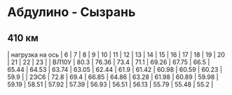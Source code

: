 # Абдулино - Сызрань
## 410 км

| нагрузка на ось | 6 | 7 | 8 | 9 | 10 | 11 | 12 | 13 | 14 | 15 | 16 | 17 | 18 | 19 | 20 | 21 | 22 | 23 |
| ВЛ10У | 80.3 | 76.36 | 73.4 | 71.1 | 69.26 | 67.75 | 66.5 | 65.44 | 64.53 | 63.74 | 63.05 | 62.44 | 61.9 | 61.42 | 60.98 | 60.59 | 60.23 | 59.9 |
| 2ЭС6 | 72.8 | 69.4 | 66.85 | 64.86 | 63.28 | 61.98 | 60.89 | 59.98 | 59.19 | 58.51 | 57.92 | 57.39 | 56.93 | 56.51 | 56.13 | 55.79 | 55.48 | 55.2 |